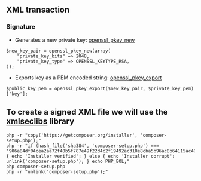 ## XML transaction

### Signature

*  Generates a new private key: [openssl_pkey_new](https://www.php.net/manual/en/function.openssl-pkey-new.php)

 ```
 $new_key_pair = openssl_pkey_new(array(
     "private_key_bits" => 2048,
     "private_key_type" => OPENSSL_KEYTYPE_RSA,
 ));
 ```

* Exports key as a PEM encoded string: [openssl_pkey_export](https://www.php.net/manual/en/function.openssl-pkey-export.php)

```
$public_key_pem = openssl_pkey_export($new_key_pair, $private_key_pem)['key'];
```

## To create a signed XML file we will use the [xmlseclibs](https://github.com/robrichards/xmlseclibs) library

```
php -r "copy('https://getcomposer.org/installer', 'composer-setup.php');"
php -r "if (hash_file('sha384', 'composer-setup.php') === '906a84df04cea2aa72f40b5f787e49f22d4c2f19492ac310e8cba5b96ac8b64115ac402c8cd292b8a03482574915d1a8') { echo 'Installer verified'; } else { echo 'Installer corrupt'; unlink('composer-setup.php'); } echo PHP_EOL;"
php composer-setup.php
php -r "unlink('composer-setup.php');"
```
